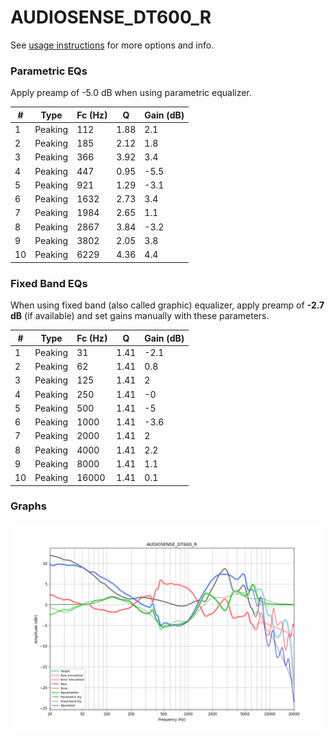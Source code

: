 # AUDIOSENSE_DT600_R
See [usage instructions](https://github.com/jaakkopasanen/AutoEq#usage) for more options and info.

### Parametric EQs
Apply preamp of -5.0 dB when using parametric equalizer.

|   # | Type    |   Fc (Hz) |    Q |   Gain (dB) |
|-----|---------|-----------|------|-------------|
|   1 | Peaking |       112 | 1.88 |         2.1 |
|   2 | Peaking |       185 | 2.12 |         1.8 |
|   3 | Peaking |       366 | 3.92 |         3.4 |
|   4 | Peaking |       447 | 0.95 |        -5.5 |
|   5 | Peaking |       921 | 1.29 |        -3.1 |
|   6 | Peaking |      1632 | 2.73 |         3.4 |
|   7 | Peaking |      1984 | 2.65 |         1.1 |
|   8 | Peaking |      2867 | 3.84 |        -3.2 |
|   9 | Peaking |      3802 | 2.05 |         3.8 |
|  10 | Peaking |      6229 | 4.36 |         4.4 |

### Fixed Band EQs
When using fixed band (also called graphic) equalizer, apply preamp of **-2.7 dB** (if available) and set gains manually with these parameters.

|   # | Type    |   Fc (Hz) |    Q |   Gain (dB) |
|-----|---------|-----------|------|-------------|
|   1 | Peaking |        31 | 1.41 |        -2.1 |
|   2 | Peaking |        62 | 1.41 |         0.8 |
|   3 | Peaking |       125 | 1.41 |         2   |
|   4 | Peaking |       250 | 1.41 |        -0   |
|   5 | Peaking |       500 | 1.41 |        -5   |
|   6 | Peaking |      1000 | 1.41 |        -3.6 |
|   7 | Peaking |      2000 | 1.41 |         2   |
|   8 | Peaking |      4000 | 1.41 |         2.2 |
|   9 | Peaking |      8000 | 1.41 |         1.1 |
|  10 | Peaking |     16000 | 1.41 |         0.1 |

### Graphs
![](./AUDIOSENSE_DT600_R.png)
